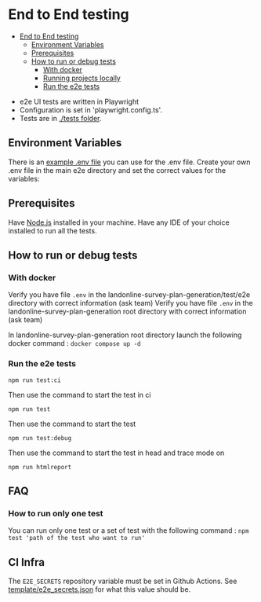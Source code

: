 # End to End testing

- [End to End testing](#end-to-end-testing)
  - [Environment Variables](#environment-variables)
  - [Prerequisites](#prerequisites)
  - [How to run or debug tests](#how-to-run-or-debug-tests)
    - [With docker](#with-docker)
    - [Running projects locally](#running-projects-locally)
    - [Run the e2e tests](#run-the-e2e-tests)

* e2e UI tests are written in Playwright
* Configuration is set in 'playwright.config.ts'.
* Tests are in [./tests folder](./tests).

## Environment Variables

There is an [example .env file](./.env-example) you can use for the .env file. Create your own .env file in the main e2e directory and set the correct values for the variables:

## Prerequisites

Have [Node.js](https://nodejs.org/en/) installed in your machine. Have any IDE of your choice installed to run all the tests. 

## How to run or debug tests

### With docker

Verify you have file `.env` in the landonline-survey-plan-generation/test/e2e directory with correct information (ask team)
Verify you have file `.env` in the landonline-survey-plan-generation root directory with correct information (ask team)

In landonline-survey-plan-generation root directory launch the following docker command :
`docker compose up -d`

### Run the e2e tests

```
npm run test:ci
```

Then use the command to start the test in ci

```
npm run test
```

Then use the command to start the test

```
npm run test:debug
```

Then use the command to start the test in head and trace mode on

```
npm run htmlreport
```
## FAQ

### How to run only one test
You can run only one test or a set of test with the following command :
`npm test 'path of the test who want to run'`

## CI Infra

The `E2E_SECRETS` repository variable must be set in Github Actions.
See [template/e2e_secrets.json](./template/e2e_secrets.json) for what this value should be.
